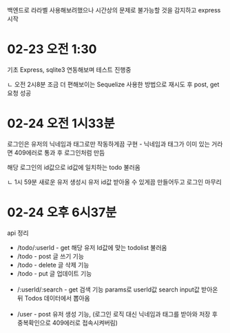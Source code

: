 <p>백엔드로 라라벨 사용해보려했으나 시간상의 문제로 불가능할 것을 감지하고 express 시작</p>

<h1>02-23 오전 1:30</h1>
<p> 기초 Express, sqlite3 연동해보며 테스트 진행중</p>
<p>ㄴ 오전 2시8분 조금 더 편해보이는 Sequelize 사용한 방법으로 재시도 후 post, get 요청 성공</p>

<h1>02-24 오전 1시33분</h1>
<p>로그인은 유저의 닉네임과 태그로만 작동하게끔 구현 - 닉네임과 태그가 이미 있는 거라면 409에러로 통과 후 로그인처럼 만듬</p>
<p>해당 로그인의 id값으로 id값에 일치하는 todo 불러옴</p>
<p>ㄴ 1시 59분 새로운 유저 생성시 유저 id값 받아올 수 있게끔 만들어두고 로그인 마무리</p>

<h1>02-24 오후 6시37분</h1>
<p>api 정리</p>
<ul>
  <li>/todo/:userId - get 해당 유저 Id값에 맞는 todolist 불러옴</li>
  <li>/todo - post 글 쓰기 기능</li>
  <li>/todo - delete 글 삭제 기능</li>
  <li>/todo - put 글 업데이트 기능</li>
<br/>
  <li>/:userId/:search - get 검색 기능 params로 userId값 search input값 받아온 뒤 Todos 데이터에서 뽑아옴</li>
<br/>
  <li>/user - post 유저 생성 기능, (로그인 로직 대신 닉네임과 태그를 받아와 저장 후 중복확인으로 409에러로 접속시켜버림)</li>
</ul>
